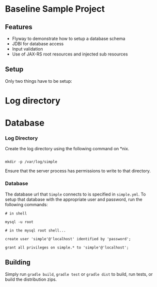 # Baseline Sample Project

## Features

* Flyway to demonstrate how to setup a database schema
* JDBI for database access
* Input validation
* Use of JAX-RS root resources and injected sub resources

## Setup

Only two things have to be setup:

# Log directory
# Database

### Log Directory

Create the log directory using the following command on *nix.

```

mkdir -p /var/log/simple

```
Ensure that the server process has permissions to write to that directory.


### Database

The database url that `Simple` connects to is specified in `simple.yml`.
To setup that database with the appropriate user and password, run the following commands:
```
# in shell

mysql -u root

# in the mysql root shell...

create user 'simple'@'localhost' identified by 'password';

grant all privileges on simple.* to 'simple'@'localhost';

```

## Building

Simply run `gradle build`, `gradle test` or `gradle dist` to build, run tests, or build the distribution zips.